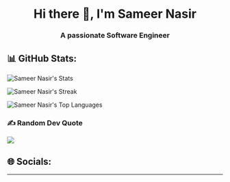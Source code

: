 <h1 align="center">Hi there 👋, I'm Sameer Nasir</h1>
<h3 align="center">A passionate Software Engineer</h3>


## 📊 GitHub Stats:
![Sameer Nasir's Stats](https://github-readme-stats.vercel.app/api?username=MazharRehan&theme=algolia&show_icons=true&hide_border=true&count_private=true)

![Sameer Nasir's Streak](https://github-readme-streak-stats.herokuapp.com/?user=MazharRehan&theme=algolia&hide_border=true)

![Sameer Nasir's Top Languages](https://github-readme-stats.vercel.app/api/top-langs/?username=MazharRehan&theme=algolia&show_icons=true&hide_border=true&layout=compact)


### ✍️ Random Dev Quote
![](https://quotes-github-readme.vercel.app/api?type=horizontal&theme=radical)


## 🌐 Socials:


<!-- Proudly created with GPRM ( https://gprm.itsvg.in ) -->
---
<!--
**MazharRehan/MazharRehan** is a ✨ _special_ ✨ repository because its `README.md` (this file) appears on your GitHub profile.

Here are some ideas to get you started:

- 🔭 I’m currently working on ...
- 🌱 I’m currently learning ...
- 👯 I’m looking to collaborate on ...
- 🤔 I’m looking for help with ...
- 💬 Ask me about ...
- 📫 How to reach me: ...
- 😄 Pronouns: ...
- ⚡ Fun fact: ...
-->
